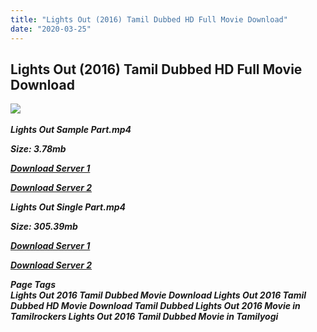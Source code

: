 ```yaml
---
title: "Lights Out (2016) Tamil Dubbed HD Full Movie Download"
date: "2020-03-25"
---
```


## Lights Out (2016) Tamil Dubbed HD Full Movie Download

![](https://images.moviebuff.com/1fbe5fe4-cde1-470e-b7f4-070a913dfcc4?w=1000) 

_**Lights Out Sample Part.mp4**_

_**Size: 3.78mb**_

[_**Download Server 1**_](http://du1.wetransfer.vip/files/Tamil{fd620c6e78cfff08ebfb4d2d3131a235617ba7e0206610644c5f25f325d4dc51}20Dubbed{fd620c6e78cfff08ebfb4d2d3131a235617ba7e0206610644c5f25f325d4dc51}20Movies/Tamil{fd620c6e78cfff08ebfb4d2d3131a235617ba7e0206610644c5f25f325d4dc51}20Recent{fd620c6e78cfff08ebfb4d2d3131a235617ba7e0206610644c5f25f325d4dc51}20Dubbed{fd620c6e78cfff08ebfb4d2d3131a235617ba7e0206610644c5f25f325d4dc51}20Movies/Lights{fd620c6e78cfff08ebfb4d2d3131a235617ba7e0206610644c5f25f325d4dc51}20Out{fd620c6e78cfff08ebfb4d2d3131a235617ba7e0206610644c5f25f325d4dc51}20(2016)/Lights{fd620c6e78cfff08ebfb4d2d3131a235617ba7e0206610644c5f25f325d4dc51}20Out{fd620c6e78cfff08ebfb4d2d3131a235617ba7e0206610644c5f25f325d4dc51}20(2016)/Lights{fd620c6e78cfff08ebfb4d2d3131a235617ba7e0206610644c5f25f325d4dc51}20Out{fd620c6e78cfff08ebfb4d2d3131a235617ba7e0206610644c5f25f325d4dc51}20(2016){fd620c6e78cfff08ebfb4d2d3131a235617ba7e0206610644c5f25f325d4dc51}20Sample{fd620c6e78cfff08ebfb4d2d3131a235617ba7e0206610644c5f25f325d4dc51}20HD.mp4)

[_**Download Server 2**_](http://du1.wetransfer.vip/files/Tamil{fd620c6e78cfff08ebfb4d2d3131a235617ba7e0206610644c5f25f325d4dc51}20Dubbed{fd620c6e78cfff08ebfb4d2d3131a235617ba7e0206610644c5f25f325d4dc51}20Movies/Tamil{fd620c6e78cfff08ebfb4d2d3131a235617ba7e0206610644c5f25f325d4dc51}20Recent{fd620c6e78cfff08ebfb4d2d3131a235617ba7e0206610644c5f25f325d4dc51}20Dubbed{fd620c6e78cfff08ebfb4d2d3131a235617ba7e0206610644c5f25f325d4dc51}20Movies/Lights{fd620c6e78cfff08ebfb4d2d3131a235617ba7e0206610644c5f25f325d4dc51}20Out{fd620c6e78cfff08ebfb4d2d3131a235617ba7e0206610644c5f25f325d4dc51}20(2016)/Lights{fd620c6e78cfff08ebfb4d2d3131a235617ba7e0206610644c5f25f325d4dc51}20Out{fd620c6e78cfff08ebfb4d2d3131a235617ba7e0206610644c5f25f325d4dc51}20(2016)/Lights{fd620c6e78cfff08ebfb4d2d3131a235617ba7e0206610644c5f25f325d4dc51}20Out{fd620c6e78cfff08ebfb4d2d3131a235617ba7e0206610644c5f25f325d4dc51}20(2016){fd620c6e78cfff08ebfb4d2d3131a235617ba7e0206610644c5f25f325d4dc51}20Sample{fd620c6e78cfff08ebfb4d2d3131a235617ba7e0206610644c5f25f325d4dc51}20HD.mp4)

_**Lights Out Single Part.mp4**_

_**Size: 305.39mb**_

[_**Download Server 1**_](http://du1.wetransfer.vip/files/Tamil{fd620c6e78cfff08ebfb4d2d3131a235617ba7e0206610644c5f25f325d4dc51}20Dubbed{fd620c6e78cfff08ebfb4d2d3131a235617ba7e0206610644c5f25f325d4dc51}20Movies/Tamil{fd620c6e78cfff08ebfb4d2d3131a235617ba7e0206610644c5f25f325d4dc51}20Recent{fd620c6e78cfff08ebfb4d2d3131a235617ba7e0206610644c5f25f325d4dc51}20Dubbed{fd620c6e78cfff08ebfb4d2d3131a235617ba7e0206610644c5f25f325d4dc51}20Movies/Lights{fd620c6e78cfff08ebfb4d2d3131a235617ba7e0206610644c5f25f325d4dc51}20Out{fd620c6e78cfff08ebfb4d2d3131a235617ba7e0206610644c5f25f325d4dc51}20(2016)/Lights{fd620c6e78cfff08ebfb4d2d3131a235617ba7e0206610644c5f25f325d4dc51}20Out{fd620c6e78cfff08ebfb4d2d3131a235617ba7e0206610644c5f25f325d4dc51}20(2016)/Lights{fd620c6e78cfff08ebfb4d2d3131a235617ba7e0206610644c5f25f325d4dc51}20Out{fd620c6e78cfff08ebfb4d2d3131a235617ba7e0206610644c5f25f325d4dc51}20(2016){fd620c6e78cfff08ebfb4d2d3131a235617ba7e0206610644c5f25f325d4dc51}20Single{fd620c6e78cfff08ebfb4d2d3131a235617ba7e0206610644c5f25f325d4dc51}20Part{fd620c6e78cfff08ebfb4d2d3131a235617ba7e0206610644c5f25f325d4dc51}20HD.mp4)

[_**Download Server 2**_](http://du1.wetransfer.vip/files/Tamil{fd620c6e78cfff08ebfb4d2d3131a235617ba7e0206610644c5f25f325d4dc51}20Dubbed{fd620c6e78cfff08ebfb4d2d3131a235617ba7e0206610644c5f25f325d4dc51}20Movies/Tamil{fd620c6e78cfff08ebfb4d2d3131a235617ba7e0206610644c5f25f325d4dc51}20Recent{fd620c6e78cfff08ebfb4d2d3131a235617ba7e0206610644c5f25f325d4dc51}20Dubbed{fd620c6e78cfff08ebfb4d2d3131a235617ba7e0206610644c5f25f325d4dc51}20Movies/Lights{fd620c6e78cfff08ebfb4d2d3131a235617ba7e0206610644c5f25f325d4dc51}20Out{fd620c6e78cfff08ebfb4d2d3131a235617ba7e0206610644c5f25f325d4dc51}20(2016)/Lights{fd620c6e78cfff08ebfb4d2d3131a235617ba7e0206610644c5f25f325d4dc51}20Out{fd620c6e78cfff08ebfb4d2d3131a235617ba7e0206610644c5f25f325d4dc51}20(2016)/Lights{fd620c6e78cfff08ebfb4d2d3131a235617ba7e0206610644c5f25f325d4dc51}20Out{fd620c6e78cfff08ebfb4d2d3131a235617ba7e0206610644c5f25f325d4dc51}20(2016){fd620c6e78cfff08ebfb4d2d3131a235617ba7e0206610644c5f25f325d4dc51}20Single{fd620c6e78cfff08ebfb4d2d3131a235617ba7e0206610644c5f25f325d4dc51}20Part{fd620c6e78cfff08ebfb4d2d3131a235617ba7e0206610644c5f25f325d4dc51}20HD.mp4)

_**Page Tags  
Lights Out 2016 Tamil Dubbed Movie Download Lights Out 2016 Tamil Dubbed HD Movie Download Tamil Dubbed Lights Out 2016 Movie in Tamilrockers Lights Out 2016 Tamil Dubbed Movie in Tamilyogi**_

